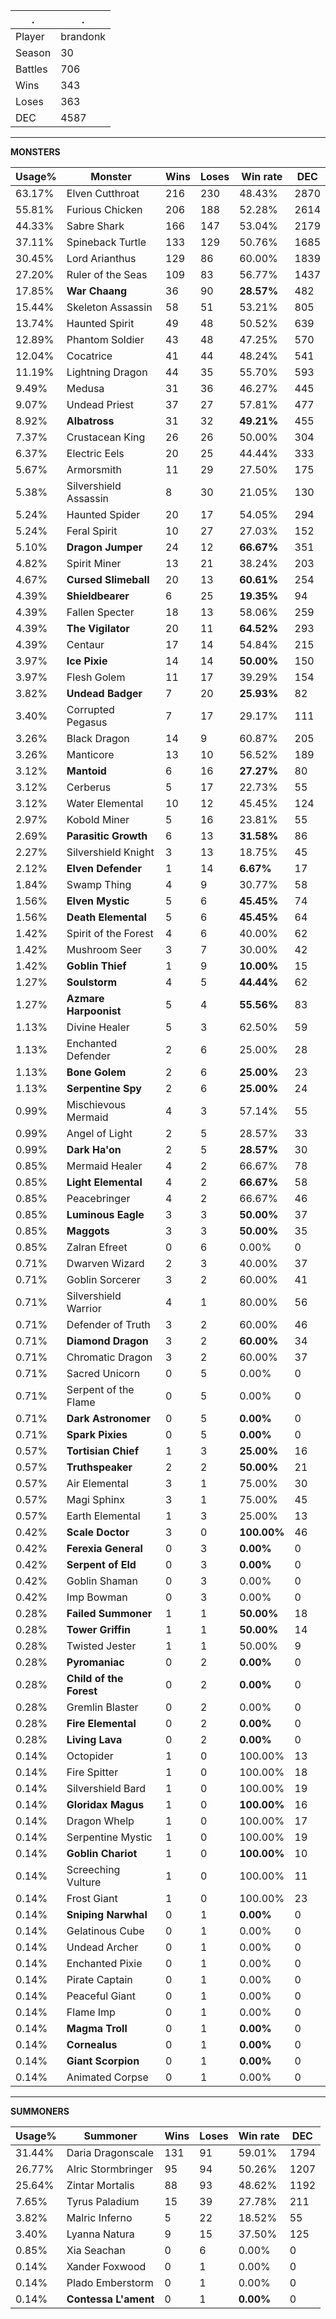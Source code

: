 .|.
|-|-
Player|brandonk
Season|30
Battles|706
Wins|343
Loses|363
DEC|4587

---
**MONSTERS**

Usage%|Monster|Wins|Loses|Win rate|DEC|
-|-|-|-|-|-|
63.17%|Elven Cutthroat|216|230|48.43%|2870|
55.81%|Furious Chicken|206|188|52.28%|2614|
44.33%|Sabre Shark|166|147|53.04%|2179|
37.11%|Spineback Turtle|133|129|50.76%|1685|
30.45%|Lord Arianthus|129|86|60.00%|1839|
27.20%|Ruler of the Seas|109|83|56.77%|1437|
17.85%|**War Chaang**|36|90|**28.57%**|482|
15.44%|Skeleton Assassin|58|51|53.21%|805|
13.74%|Haunted Spirit|49|48|50.52%|639|
12.89%|Phantom Soldier|43|48|47.25%|570|
12.04%|Cocatrice|41|44|48.24%|541|
11.19%|Lightning Dragon|44|35|55.70%|593|
9.49%|Medusa|31|36|46.27%|445|
9.07%|Undead Priest|37|27|57.81%|477|
8.92%|**Albatross**|31|32|**49.21%**|455|
7.37%|Crustacean King|26|26|50.00%|304|
6.37%|Electric Eels|20|25|44.44%|333|
5.67%|Armorsmith|11|29|27.50%|175|
5.38%|Silvershield Assassin|8|30|21.05%|130|
5.24%|Haunted Spider|20|17|54.05%|294|
5.24%|Feral Spirit|10|27|27.03%|152|
5.10%|**Dragon Jumper**|24|12|**66.67%**|351|
4.82%|Spirit Miner|13|21|38.24%|203|
4.67%|**Cursed Slimeball**|20|13|**60.61%**|254|
4.39%|**Shieldbearer**|6|25|**19.35%**|94|
4.39%|Fallen Specter|18|13|58.06%|259|
4.39%|**The Vigilator**|20|11|**64.52%**|293|
4.39%|Centaur|17|14|54.84%|215|
3.97%|**Ice Pixie**|14|14|**50.00%**|150|
3.97%|Flesh Golem|11|17|39.29%|154|
3.82%|**Undead Badger**|7|20|**25.93%**|82|
3.40%|Corrupted Pegasus|7|17|29.17%|111|
3.26%|Black Dragon|14|9|60.87%|205|
3.26%|Manticore|13|10|56.52%|189|
3.12%|**Mantoid**|6|16|**27.27%**|80|
3.12%|Cerberus|5|17|22.73%|55|
3.12%|Water Elemental|10|12|45.45%|124|
2.97%|Kobold Miner|5|16|23.81%|55|
2.69%|**Parasitic Growth**|6|13|**31.58%**|86|
2.27%|Silvershield Knight|3|13|18.75%|45|
2.12%|**Elven Defender**|1|14|**6.67%**|17|
1.84%|Swamp Thing|4|9|30.77%|58|
1.56%|**Elven Mystic**|5|6|**45.45%**|74|
1.56%|**Death Elemental**|5|6|**45.45%**|64|
1.42%|Spirit of the Forest|4|6|40.00%|62|
1.42%|Mushroom Seer|3|7|30.00%|42|
1.42%|**Goblin Thief**|1|9|**10.00%**|15|
1.27%|**Soulstorm**|4|5|**44.44%**|62|
1.27%|**Azmare Harpoonist**|5|4|**55.56%**|83|
1.13%|Divine Healer|5|3|62.50%|59|
1.13%|Enchanted Defender|2|6|25.00%|28|
1.13%|**Bone Golem**|2|6|**25.00%**|23|
1.13%|**Serpentine Spy**|2|6|**25.00%**|24|
0.99%|Mischievous Mermaid|4|3|57.14%|55|
0.99%|Angel of Light|2|5|28.57%|33|
0.99%|**Dark Ha'on**|2|5|**28.57%**|30|
0.85%|Mermaid Healer|4|2|66.67%|78|
0.85%|**Light Elemental**|4|2|**66.67%**|58|
0.85%|Peacebringer|4|2|66.67%|46|
0.85%|**Luminous Eagle**|3|3|**50.00%**|37|
0.85%|**Maggots**|3|3|**50.00%**|35|
0.85%|Zalran Efreet|0|6|0.00%|0|
0.71%|Dwarven Wizard|2|3|40.00%|37|
0.71%|Goblin Sorcerer|3|2|60.00%|41|
0.71%|Silvershield Warrior|4|1|80.00%|56|
0.71%|Defender of Truth|3|2|60.00%|46|
0.71%|**Diamond Dragon**|3|2|**60.00%**|34|
0.71%|Chromatic Dragon|3|2|60.00%|37|
0.71%|Sacred Unicorn|0|5|0.00%|0|
0.71%|Serpent of the Flame|0|5|0.00%|0|
0.71%|**Dark Astronomer**|0|5|**0.00%**|0|
0.71%|**Spark Pixies**|0|5|**0.00%**|0|
0.57%|**Tortisian Chief**|1|3|**25.00%**|16|
0.57%|**Truthspeaker**|2|2|**50.00%**|21|
0.57%|Air Elemental|3|1|75.00%|30|
0.57%|Magi Sphinx|3|1|75.00%|45|
0.57%|Earth Elemental|1|3|25.00%|13|
0.42%|**Scale Doctor**|3|0|**100.00%**|46|
0.42%|**Ferexia General**|0|3|**0.00%**|0|
0.42%|**Serpent of Eld**|0|3|**0.00%**|0|
0.42%|Goblin Shaman|0|3|0.00%|0|
0.42%|Imp Bowman|0|3|0.00%|0|
0.28%|**Failed Summoner**|1|1|**50.00%**|18|
0.28%|**Tower Griffin**|1|1|**50.00%**|14|
0.28%|Twisted Jester|1|1|50.00%|9|
0.28%|**Pyromaniac**|0|2|**0.00%**|0|
0.28%|**Child of the Forest**|0|2|**0.00%**|0|
0.28%|Gremlin Blaster|0|2|0.00%|0|
0.28%|**Fire Elemental**|0|2|**0.00%**|0|
0.28%|**Living Lava**|0|2|**0.00%**|0|
0.14%|Octopider|1|0|100.00%|13|
0.14%|Fire Spitter|1|0|100.00%|18|
0.14%|Silvershield Bard|1|0|100.00%|19|
0.14%|**Gloridax Magus**|1|0|**100.00%**|16|
0.14%|Dragon Whelp|1|0|100.00%|17|
0.14%|Serpentine Mystic|1|0|100.00%|19|
0.14%|**Goblin Chariot**|1|0|**100.00%**|10|
0.14%|Screeching Vulture|1|0|100.00%|11|
0.14%|Frost Giant|1|0|100.00%|23|
0.14%|**Sniping Narwhal**|0|1|**0.00%**|0|
0.14%|Gelatinous Cube|0|1|0.00%|0|
0.14%|Undead Archer|0|1|0.00%|0|
0.14%|Enchanted Pixie|0|1|0.00%|0|
0.14%|Pirate Captain|0|1|0.00%|0|
0.14%|Peaceful Giant|0|1|0.00%|0|
0.14%|Flame Imp|0|1|0.00%|0|
0.14%|**Magma Troll**|0|1|**0.00%**|0|
0.14%|**Cornealus**|0|1|**0.00%**|0|
0.14%|**Giant Scorpion**|0|1|**0.00%**|0|
0.14%|Animated Corpse|0|1|0.00%|0|

---
**SUMMONERS**

Usage%|Summoner|Wins|Loses|Win rate|DEC|
-|-|-|-|-|-|
31.44%|Daria Dragonscale|131|91|59.01%|1794|
26.77%|Alric Stormbringer|95|94|50.26%|1207|
25.64%|Zintar Mortalis|88|93|48.62%|1192|
7.65%|Tyrus Paladium|15|39|27.78%|211|
3.82%|Malric Inferno|5|22|18.52%|55|
3.40%|Lyanna Natura|9|15|37.50%|125|
0.85%|Xia Seachan|0|6|0.00%|0|
0.14%|Xander Foxwood|0|1|0.00%|0|
0.14%|Plado Emberstorm|0|1|0.00%|0|
0.14%|**Contessa L'ament**|0|1|**0.00%**|0|
